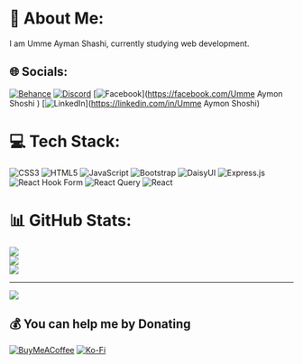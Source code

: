 # 💫 About Me:
I am Umme Ayman Shashi, currently studying web development.


## 🌐 Socials:
[![Behance](https://img.shields.io/badge/Behance-1769ff?logo=behance&logoColor=white)](https://behance.net/UAShoshi) [![Discord](https://img.shields.io/badge/Discord-%237289DA.svg?logo=discord&logoColor=white)](https://discord.gg/_ummeaymon) [![Facebook](https://img.shields.io/badge/Facebook-%231877F2.svg?logo=Facebook&logoColor=white)](https://facebook.com/Umme Aymon Shoshi ) [![LinkedIn](https://img.shields.io/badge/LinkedIn-%230077B5.svg?logo=linkedin&logoColor=white)](https://linkedin.com/in/Umme Aymon Shoshi) 

# 💻 Tech Stack:
![CSS3](https://img.shields.io/badge/css3-%231572B6.svg?style=for-the-badge&logo=css3&logoColor=white) ![HTML5](https://img.shields.io/badge/html5-%23E34F26.svg?style=for-the-badge&logo=html5&logoColor=white) ![JavaScript](https://img.shields.io/badge/javascript-%23323330.svg?style=for-the-badge&logo=javascript&logoColor=%23F7DF1E) ![Bootstrap](https://img.shields.io/badge/bootstrap-%238511FA.svg?style=for-the-badge&logo=bootstrap&logoColor=white) ![DaisyUI](https://img.shields.io/badge/daisyui-5A0EF8?style=for-the-badge&logo=daisyui&logoColor=white) ![Express.js](https://img.shields.io/badge/express.js-%23404d59.svg?style=for-the-badge&logo=express&logoColor=%2361DAFB) ![React Hook Form](https://img.shields.io/badge/React%20Hook%20Form-%23EC5990.svg?style=for-the-badge&logo=reacthookform&logoColor=white) ![React Query](https://img.shields.io/badge/-React%20Query-FF4154?style=for-the-badge&logo=react%20query&logoColor=white) ![React](https://img.shields.io/badge/react-%2320232a.svg?style=for-the-badge&logo=react&logoColor=%2361DAFB)
# 📊 GitHub Stats:
![](https://github-readme-stats.vercel.app/api?username=UAShoshi&theme=dark&hide_border=false&include_all_commits=true&count_private=true)<br/>
![](https://github-readme-streak-stats.herokuapp.com/?user=UAShoshi&theme=dark&hide_border=false)<br/>
![](https://github-readme-stats.vercel.app/api/top-langs/?username=UAShoshi&theme=dark&hide_border=false&include_all_commits=true&count_private=true&layout=compact)

---
[![](https://visitcount.itsvg.in/api?id=UAShoshi&icon=0&color=0)](https://visitcount.itsvg.in)

  ## 💰 You can help me by Donating
  [![BuyMeACoffee](https://img.shields.io/badge/Buy%20Me%20a%20Coffee-ffdd00?style=for-the-badge&logo=buy-me-a-coffee&logoColor=black)](https://buymeacoffee.com/UAShoshi) [![Ko-Fi](https://img.shields.io/badge/Ko--fi-F16061?style=for-the-badge&logo=ko-fi&logoColor=white)](https://ko-fi.com/UAShoshi) 

  
<!-- Proudly created with GPRM ( https://gprm.itsvg.in ) -->
